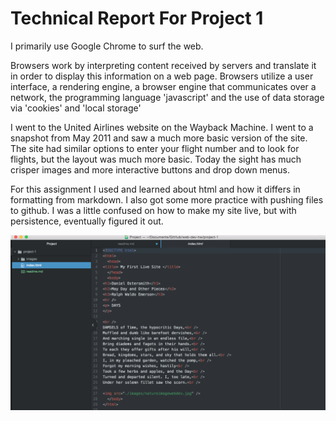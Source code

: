 
<h1>Technical Report For Project 1</h1>
<p> I primarily use Google Chrome to surf the web.</p>
<p> Browsers work by interpreting content received
by servers and translate it in order to display this information on a web page.
Browsers utilize a user interface, a rendering engine, a browser engine that
communicates over a network, the programming language 'javascript' and the use
of data storage via 'cookies' and 'local storage'</p>
<p>
I went to the United Airlines website on the Wayback Machine. I went to a
snapshot from May 2011 and saw a much more basic version of the site.
The site had similar options to enter your flight number and to look for flights,
but the layout was much more basic.
Today the sight has much crisper images and more interactive
buttons and drop down menus.
</p>
<p>
For this assignment I used and learned about html and how it differs in formatting
from markdown. I also got some more practice with pushing files to github.
I was a little confused on how to make my site live, but with persistence,
eventually figured it out.
</p>
<img src="./images/workcycleproject1screenshot.png" />
